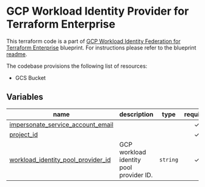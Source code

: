 # GCP Workload Identity Provider for Terraform Enterprise

This terraform code is a part of [GCP Workload Identity Federation for Terraform Enterprise](../) blueprint. For instructions please refer to the blueprint [readme](../README.md).

The codebase provisions the following list of resources:

- GCS Bucket

<!-- BEGIN TFDOC -->

## Variables

| name | description | type | required | default |
|---|---|:---:|:---:|:---:|
| [impersonate_service_account_email](variables.tf#L26) |  | <code></code> | ✓ |  |
| [project_id](variables.tf#L16) |  | <code></code> | ✓ |  |
| [workload_identity_pool_provider_id](variables.tf#L21) | GCP workload identity pool provider ID. | <code>string</code> | ✓ |  |

<!-- END TFDOC -->
